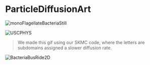 # ParticleDiffusionArt
![monoFlagellateBacteriaStill](https://user-images.githubusercontent.com/62254347/118174728-09026780-b3e4-11eb-987f-f3936eb19c82.gif)

![USCPHYS](https://user-images.githubusercontent.com/62254347/117349003-bcf17900-ae5f-11eb-9f3b-d0ceb8e59e50.gif)
>We made this gif using our SKMC code, where the letters are subdomains assigned a slower diffusion rate.

![BacteriaBusRide2D](https://user-images.githubusercontent.com/62254347/118174728-09026780-b3e4-11eb-987f-f3936eb19c82.gif)
